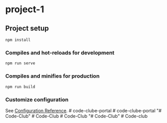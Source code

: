 # project-1

## Project setup
```
npm install
```

### Compiles and hot-reloads for development
```
npm run serve
```

### Compiles and minifies for production
```
npm run build
```

### Customize configuration
See [Configuration Reference](https://cli.vuejs.org/config/).
#   c o d e - c l u b e - p o r t a l  
 #   c o d e - c l u b e - p o r t a l  
 "# Code-Club" 
#   C o d e - C l u b  
 #   C o d e - C l u b  
 "# Code-Club" 
#   C o d e - c l u b  
 